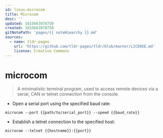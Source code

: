 ```yaml
---
id: linux.microcom
title: Microcom
desc: ''
updated: 1615663978750
created: 1615663978750
gitNotePath: 'pages/{{ noteHiearchy }}.md'
sources:
  - name: tldr-pages
    url: 'https://github.com/tldr-pages/tldr/blob/master/LICENSE.md'
    license: Creative Commons
---
```

# microcom

> A minimalistic terminal program, used to access remote devices via a serial, CAN or telnet connection from the console.

- Open a serial port using the specified baud rate:

`microcom --port {{path/to/serial_port}} --speed {{baud_rate}}`

- Establish a telnet connection to the specified host:

`microcom --telnet {{hostname}}:{{port}}`

